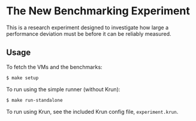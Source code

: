 # The New Benchmarking Experiment

This is a research experiment designed to investigate how large a performance
deviation must be before it can be reliably measured.

## Usage

To fetch the VMs and the benchmarks:
```sh
$ make setup
```

To run using the simple runner (without Krun):

```sh
$ make run-standalone
```

To run using Krun, see the included Krun config file, `experiment.krun`.
